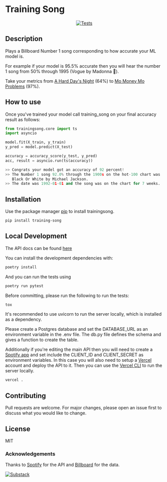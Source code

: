 # Training Song

<p align="center">
   <a href="#" target="_blank">
      <img src="https://github.com/koayon/training_song/actions/workflows/tests.yaml/badge.svg" alt="Tests">
   </a>

   <!-- <a href="https://pypi.org/project/fastapi" target="_blank">
      <img src="https://img.shields.io/pypi/v/fastapi?color=%2334D058&label=pypi%20package" alt="Package version">
   </a>
   <a href="https://pypi.org/project/fastapi" target="_blank">
      <img src="https://img.shields.io/pypi/pyversions/fastapi.svg?color=%2334D058" alt="Supported Python versions">
   </a> -->
</p>

## Description

Plays a Billboard Number 1 song corresponding to how accurate your ML model is.

For example if your model is 95.5% accurate then you will hear the number 1 song from 50% through 1995 (Vogue by Madonna 👑).

Take your metrics from [A Hard Day's Night](https://open.spotify.com/track/5J2CHimS7dWYMImCHkEFaJ?si=a0e9062fc8674757) (64%) to [Mo Money Mo Problems](https://open.spotify.com/track/4INDiWSKvqSKDEu7mh8HFz?si=81e7a21927d741c7) (97%).

## How to use

Once you've trained your model call training_song on your final accuracy result as follows:

```python
from trainingsong.core import ts
import asyncio

model.fit(X_train, y_train)
y_pred = model.predict(X_test)

accuracy = accuracy_score(y_test, y_pred)
acc, result = asyncio.run(ts(accuracy))

>> Congrats your model got an accuracy of 92 percent!
>> The Number 1 song 92.0% through the 1900s on the hot-100 chart was
   Black Or White by Michael Jackson.
>> The date was 1992-01-01 and the song was on the chart for 7 weeks.
```

## Installation

Use the package manager [pip](https://pip.pypa.io/en/stable/) to install trainingsong.

```bash
pip install training-song
```

## Local Development

The API docs can be found [here](https://training-song-api-koayon.vercel.app/docs)

You can install the development dependencies with:

```bash
poetry install
```

And you can run the tests using

```bash
poetry run pytest
```

Before committing, please run the following to run the tests:

```bash
tox
```

It's recommended to use uvicorn to run the server locally, which is
installed as a dependency.

Please create a Postgres database and set the DATABASE_URL as an environment
variable in the .env file. The db.py file defines the schema and gives a function
to create the table.

Additionally if you're editing the main API then you will need to create a [Spotify app](https://developer.spotify.com/)
and set include the CLIENT_ID and CLIENT_SECRET as environment variables.
In this case you will also need to setup a [Vercel](https://vercel.com/) account and deploy the API to it.
Then you can use the [Vercel CLI](https://vercel.com/docs/cli) to run the server locally.

```bash
vercel .
```

## Contributing

Pull requests are welcome. For major changes, please open an issue first to discuss what you would like to change.

## License

MIT

### Acknowledgements

Thanks to [Spotify](https://developer.spotify.com/) for the API and [Billboard](https://www.billboard.com/charts/hot-100) for the data.

[![Substack](https://img.shields.io/badge/Substack-%23006f5c.svg?style=for-the-badge&logo=substack&logoColor=FF6719)](https://lookingglassworld.substack.com)
